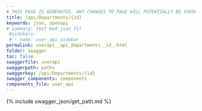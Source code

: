 ```yaml
---
# THIS PAGE IS GENERATED. ANY CHANGES TO PAGE WILL POTENTIALLY BE OVERWRITTEN.
title: /api/Departments/{id}
keywords: json, openapi
# summary: test med json fil
 #sidebars: 
 # - name: user_api_sidebar
permalink: userapi__api_departments__id_.html
folder: swagger
toc: false
swaggerfile: userapi
swaggerpath: paths
swaggerkey: /api/Departments/{id}
swagger_components: components
components_file: user_api
---
```

{% include swagger_json/get_path.md %}
